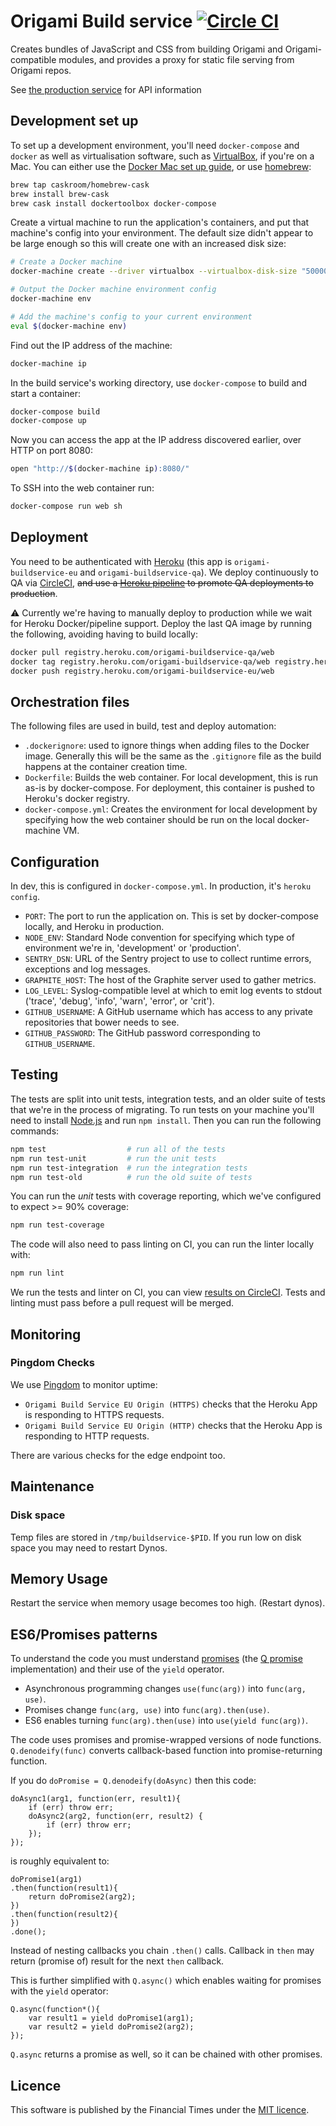 # Origami Build service [![Circle CI](https://circleci.com/gh/Financial-Times/origami-build-service.svg?style=svg)](https://circleci.com/gh/Financial-Times/origami-build-service)

Creates bundles of JavaScript and CSS from building Origami and Origami-compatible modules, and provides a proxy for static file serving from Origami repos.

See [the production service](https://build.origami.ft.com/) for API information


## Development set up

To set up a development environment, you'll need `docker-compose` and `docker` as well as virtualisation software, such as [VirtualBox](https://www.virtualbox.org/), if you're on a Mac. You can either use the [Docker Mac set up guide](http://docs.docker.com/mac/step_one/), or use [homebrew](http://brew.sh/):

```sh
brew tap caskroom/homebrew-cask
brew install brew-cask
brew cask install dockertoolbox docker-compose
```

Create a virtual machine to run the application's containers, and put that machine's config into your environment. The default size didn't appear to be large enough so this will create one with an increased disk size:

```sh
# Create a Docker machine
docker-machine create --driver virtualbox --virtualbox-disk-size "50000"

# Output the Docker machine environment config
docker-machine env

# Add the machine's config to your current environment
eval $(docker-machine env)
```

Find out the IP address of the machine:

```sh
docker-machine ip
```

In the build service's working directory, use `docker-compose` to build and start a container:

```sh
docker-compose build
docker-compose up
```

Now you can access the app at the IP address discovered earlier, over HTTP on port 8080:

```sh
open "http://$(docker-machine ip):8080/"
```

To SSH into the web container run:

```sh
docker-compose run web sh
```


## Deployment

You need to be authenticated with [Heroku](https://heroku.com) (this app is `origami-buildservice-eu` and `origami-buildservice-qa`). We deploy continuously to QA via [CircleCI](https://circleci.com/gh/Financial-Times/origami-build-service), ~~and use a [Heroku pipeline](https://dashboard.heroku.com/pipelines/5d8d698d-1940-48bb-8967-e07b9e7d1272) to promote QA deployments to production~~.

:warning: Currently we're having to manually deploy to production while we wait for Heroku Docker/pipeline support. Deploy the last QA image by running the following, avoiding having to build locally:

```sh
docker pull registry.heroku.com/origami-buildservice-qa/web
docker tag registry.heroku.com/origami-buildservice-qa/web registry.heroku.com/origami-buildservice-eu/web
docker push registry.heroku.com/origami-buildservice-eu/web
```


## Orchestration files

The following files are used in build, test and deploy automation:

* `.dockerignore`: used to ignore things when adding files to the Docker image. Generally this will be the same as the `.gitignore` file as the build happens at the container creation time.
* `Dockerfile`: Builds the web container. For local development, this is run as-is by docker-compose. For deployment, this container is pushed to Heroku's docker registry.
* `docker-compose.yml`: Creates the environment for local development by specifying how the web container should be run on the local docker-machine VM.


## Configuration

In dev, this is configured in `docker-compose.yml`. In production, it's `heroku config`.

* `PORT`: The port to run the application on. This is set by docker-compose locally, and Heroku in production.
* `NODE_ENV`: Standard Node convention for specifying which type of environment we're in, 'development' or 'production'.
* `SENTRY_DSN`: URL of the Sentry project to use to collect runtime errors, exceptions and log messages.
* `GRAPHITE_HOST`: The host of the Graphite server used to gather metrics.
* `LOG_LEVEL`: Syslog-compatible level at which to emit log events to stdout ('trace', 'debug', 'info', 'warn', 'error', or 'crit').
* `GITHUB_USERNAME`: A GitHub username which has access to any private repositories that bower needs to see.
* `GITHUB_PASSWORD`: The GitHub password corresponding to `GITHUB_USERNAME`.


## Testing

The tests are split into unit tests, integration tests, and an older suite of tests that we're in the process of migrating. To run tests on your machine you'll need to install [Node.js](https://nodejs.org/) and run `npm install`. Then you can run the following commands:

```sh
npm test                  # run all of the tests
npm run test-unit         # run the unit tests
npm run test-integration  # run the integration tests
npm run test-old          # run the old suite of tests
```

You can run the _unit_ tests with coverage reporting, which we've configured to expect >= 90% coverage:

```sh
npm run test-coverage
```

The code will also need to pass linting on CI, you can run the linter locally with:

```sh
npm run lint
```

We run the tests and linter on CI, you can view [results on CircleCI](https://circleci.com/gh/Financial-Times/origami-build-service). Tests and linting must pass before a pull request will be merged.


## Monitoring

### Pingdom Checks

We use [Pingdom](https://my.pingdom.com/reports/uptime#check=1299983) to monitor uptime:

- `Origami Build Service EU Origin (HTTPS)` checks that the Heroku App is responding to HTTPS requests.
- `Origami Build Service EU Origin (HTTP)` checks that the Heroku App is responding to HTTP requests.

There are various checks for the edge endpoint too.


## Maintenance

### Disk space

Temp files are stored in `/tmp/buildservice-$PID`. If you run low on disk
space you may need to restart Dynos.

## Memory Usage

Restart the service when memory usage becomes too high. (Restart dynos).


## ES6/Promises patterns

To understand the code you must understand [promises](http://www.html5rocks.com/en/tutorials/es6/promises/) (the [Q promise](https://github.com/kriskowal/q) implementation) and their use of the `yield` operator.

* Asynchronous programming changes `use(func(arg))` into `func(arg, use)`.
* Promises change `func(arg, use)` into `func(arg).then(use)`.
* ES6 enables turning `func(arg).then(use)` into  `use(yield func(arg))`.

The code uses promises and promise-wrapped versions of node functions. `Q.denodeify(func)` converts callback-based function into promise-returning function.

If you do `doPromise = Q.denodeify(doAsync)` then this code:

    doAsync1(arg1, function(err, result1){
        if (err) throw err;
        doAsync2(arg2, function(err, result2) {
            if (err) throw err;
        });
    });

is roughly equivalent to:

    doPromise1(arg1)
    .then(function(result1){
        return doPromise2(arg2);
    })
    .then(function(result2){
    })
    .done();

Instead of nesting callbacks you chain `.then()` calls. Callback in `then` may return (promise of) result for the next `then` callback.

This is further simplified with `Q.async()` which enables waiting for promises with the `yield` operator:

    Q.async(function*(){
        var result1 = yield doPromise1(arg1);
        var result2 = yield doPromise2(arg2);
    });

`Q.async` returns a promise as well, so it can be chained with other promises.


## Licence

This software is published by the Financial Times under the [MIT licence](http://opensource.org/licenses/MIT).
